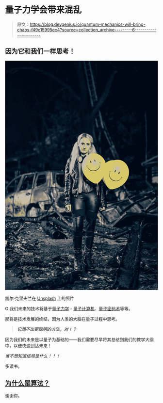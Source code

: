 # 量子力学会带来混乱

> 原文：<https://blog.devgenius.io/quantum-mechanics-will-bring-chaos-f49c15995ec4?source=collection_archive---------6----------------------->

## 因为它和我们一样思考！

![](img/6a86991a7b7b0a9a4f9f36a1cbac6eba.png)

凯尔·克里夫兰在 [Unsplash](https://unsplash.com/s/photos/end-of-the-world?utm_source=unsplash&utm_medium=referral&utm_content=creditCopyText) 上的照片

O 我们未来的技术将基于[量子力学](https://www.livescience.com/33816-quantum-mechanics-explanation.html) - [量子计算机](https://www.technologyreview.com/2019/01/29/66141/what-is-quantum-computing/)、[量子密码术](https://www.csoonline.com/article/3235970/what-is-quantum-cryptography-it-s-no-silver-bullet-but-could-improve-security.html)等等。

那将是技术发展的终结，因为人类的大脑在量子过程中思考。

> ***它想不出更聪明的方法，对！？***

因为我们的未来是以量子为基础的——我们需要尽早将其总结到我们的教学大纲中，以便快速到达未来！

*谁不想知道结局是什么！！！*

多读书。

## [为什么是算法？](https://medium.com/dev-genius/why-algorithm-b675d7740cdf?sk=42da7d1e14cd4459c5fd127d12c2e455)

谢谢你。